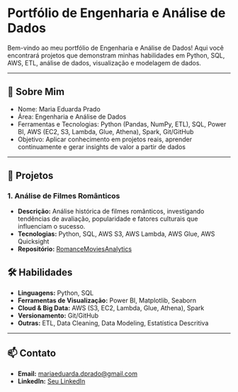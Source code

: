 # Portfólio de Engenharia e Análise de Dados

Bem-vindo ao meu portfólio de Engenharia e Análise de Dados! Aqui você encontrará projetos que demonstram minhas habilidades em Python, SQL, AWS, ETL, análise de dados, visualização e modelagem de dados.

---

## 📌 Sobre Mim

- Nome: Maria Eduarda Prado  
- Área: Engenharia e Análise de Dados  
- Ferramentas e Tecnologias: Python (Pandas, NumPy, ETL), SQL, Power BI, AWS (EC2, S3, Lambda, Glue, Athena), Spark, Git/GitHub  
- Objetivo: Aplicar conhecimento em projetos reais, aprender continuamente e gerar insights de valor a partir de dados  

---

## 💼 Projetos

### 1. **Análise de Filmes Românticos**
- **Descrição:** Análise histórica de filmes românticos, investigando tendências de avaliação, popularidade e fatores culturais que influenciam o sucesso.  
- **Tecnologias:** Python, SQL, AWS S3, AWS Lambda, AWS Glue, AWS Quicksight  
- **Repositório:** [RomanceMoviesAnalytics](./RomanceMoviesAnalytics)

## 🛠 Habilidades

- **Linguagens:** Python, SQL  
- **Ferramentas de Visualização:** Power BI, Matplotlib, Seaborn  
- **Cloud & Big Data:** AWS (S3, EC2, Lambda, Glue, Athena), Spark  
- **Versionamento:** Git/GitHub  
- **Outras:** ETL, Data Cleaning, Data Modeling, Estatística Descritiva  

---

## 📫 Contato

- **Email:** mariaeduarda.dprado@gmail.com  
- **LinkedIn:** [Seu LinkedIn](https://www.linkedin.com/in/maria-eduarda-prado-a11852215/) 

